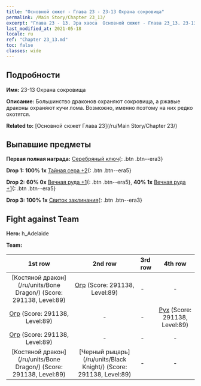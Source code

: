 ```yaml
---
title: "Основной сюжет - Глава 23 - 23-13 Охрана сокровища"
permalink: /Main Story/Chapter 23_13/
excerpt: "Глава 23 - 13. Эра хаоса  Основной сюжет - Глава 23_13. 23-13 Охрана сокровища"
last_modified_at: 2021-05-18
locale: ru
ref: "Chapter 23_13.md"
toc: false
classes: wide
---
```


## Подробности

 **Имя:** 23-13 Охрана сокровища

 **Описание:** Большинство драконов охраняют сокровища, а ржавые драконы охраняют кучи лома. Возможно, именно поэтому на них редко охотятся.

 **Related to:** [Основной сюжет Глава 23](/ru/Main Story/Chapter 23/)

## Выпавшие предметы

 **Первая полная награда:** [Серебряный ключ](/ItemsRU/con_693/){: .btn .btn--era3}

 **Drop 1:** **100% 1x** [Тайная сера +2](/ItemsRU/mat_78/){: .btn .btn--era5}

 **Drop 2:** **60% 0x** [Вечная руда +1](/ItemsRU/mat_68/){: .btn .btn--era5}, **40% 1x** [Вечная руда +1](/ItemsRU/mat_68/){: .btn .btn--era5}

 **Drop 3:** **100% 1x** [Свиток заклинания](/ItemsRU/con_694/){: .btn .btn--era3}


## Fight against Team
 **Hero:** h_Adelaide

 **Team:**


  | 1st row | 2nd row | 3rd row | 4th row |
  |:----:|:----:|:----|:----:|
  | [Костяной дракон](/ru/units/Bone Dragon/) (Score: 291138, Level:89)  | [Огр](/ru/units/Ogre/) (Score: 291138, Level:89)  | - | - |
  | [Огр](/ru/units/Ogre/) (Score: 291138, Level:89)  | - | - | [Рух](/ru/units/Roc/) (Score: 291138, Level:89)  |
  | [Огр](/ru/units/Ogre/) (Score: 291138, Level:89)  | - | - | - |
  | [Костяной дракон](/ru/units/Bone Dragon/) (Score: 291138, Level:89)  | [Черный рыцарь](/ru/units/Black Knight/) (Score: 291138, Level:89)  | - | - |


